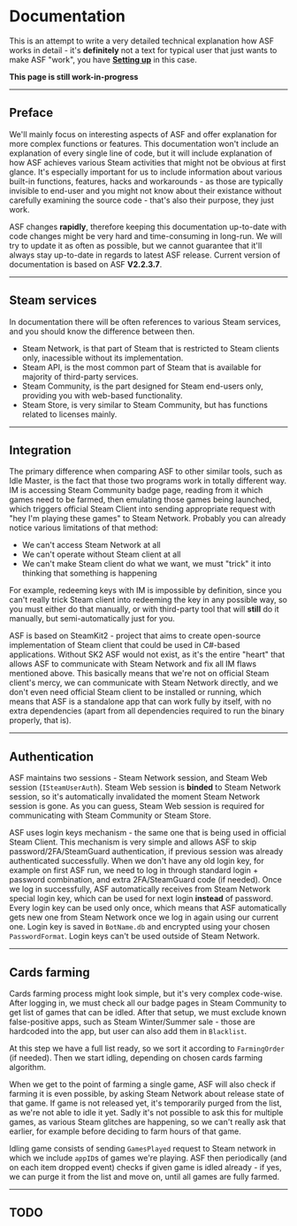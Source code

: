 # Documentation

This is an attempt to write a very detailed technical explanation how ASF works in detail - it's **definitely** not a text for typical user that just wants to make ASF "work", you have **[Setting up](https://github.com/JustArchi/ArchiSteamFarm/wiki/Setting-up)** in this case.

**This page is still work-in-progress**

---

## Preface

We'll mainly focus on interesting aspects of ASF and offer explanation for more complex functions or features. This documentation won't include an explanation of every single line of code, but it will include explanation of how ASF achieves various Steam activities that might not be obvious at first glance. It's especially important for us to include information about various built-in functions, features, hacks and workarounds - as those are typically invisible to end-user and you might not know about their existance without carefully examining the source code - that's also their purpose, they just work.

ASF changes **rapidly**, therefore keeping this documentation up-to-date with code changes might be very hard and time-consuming in long-run. We will try to update it as often as possible, but we cannot guarantee that it'll always stay up-to-date in regards to latest ASF release. Current version of documentation is based on ASF **V2.2.3.7**.

---

## Steam services

In documentation there will be often references to various Steam services, and you should know the difference between then.

- Steam Network, is that part of Steam that is restricted to Steam clients only, inacessible without its implementation.
- Steam API, is the most common part of Steam that is available for majority of third-party services.
- Steam Community, is the part designed for Steam end-users only, providing you with web-based functionality.
- Steam Store, is very similar to Steam Community, but has functions related to licenses mainly.

---

## Integration

The primary difference when comparing ASF to other similar tools, such as Idle Master, is the fact that those two programs work in totally different way. IM is accessing Steam Community badge page, reading from it which games need to be farmed, then emulating those games being launched, which triggers official Steam Client into sending appropriate request with "hey I'm playing these games" to Steam Network. Probably you can already notice various limitations of that method:
- We can't access Steam Network at all
- We can't operate without Steam client at all
- We can't make Steam client do what we want, we must "trick" it into thinking that something is happening

For example, redeeming keys with IM is impossible by definition, since you can't really trick Steam client into redeeming the key in any possible way, so you must either do that manually, or with third-party tool that will **still** do it manually, but semi-automatically just for you.

ASF is based on SteamKit2 - project that aims to create open-source implementation of Steam client that could be used in C#-based applications. Without SK2 ASF would not exist, as it's the entire "heart" that allows ASF to communicate with Steam Network and fix all IM flaws mentioned above. This basically means that we're not on official Steam client's mercy, we can communicate with Steam Network directly, and we don't even need official Steam client to be installed or running, which means that ASF is a standalone app that can work fully by itself, with no extra dependencies (apart from all dependencies required to run the binary properly, that is).

---

## Authentication

ASF maintains two sessions - Steam Network session, and Steam Web session (`ISteamUserAuth`). Steam Web session is **binded** to Steam Network session, so it's automatically invalidated the moment Steam Network session is gone. As you can guess, Steam Web session is required for communicating with Steam Community or Steam Store.

ASF uses login keys mechanism - the same one that is being used in official Steam Client. This mechanism is very simple and allows ASF to skip password/2FA/SteamGuard authentication, if previous session was already authenticated successfully. When we don't have any old login key, for example on first ASF run, we need to log in through standard login + password combination, and extra 2FA/SteamGuard code (if needed). Once we log in successfully, ASF automatically receives from Steam Network special login key, which can be used for next login **instead** of password. Every login key can be used only once, which means that ASF automatically gets new one from Steam Network once we log in again using our current one. Login key is saved in `BotName.db` and encrypted using your chosen `PasswordFormat`. Login keys can't be used outside of Steam Network.

---

## Cards farming

Cards farming process might look simple, but it's very complex code-wise. After logging in, we must check all our badge pages in Steam Community to get list of games that can be idled. After that setup, we must exclude known false-positive apps, such as Steam Winter/Summer sale - those are hardcoded into the app, but user can also add them in `Blacklist`.

At this step we have a full list ready, so we sort it according to `FarmingOrder` (if needed). Then we start idling, depending on chosen cards farming algorithm.

When we get to the point of farming a single game, ASF will also check if farming it is even possible, by asking Steam Network about release state of that game. If game is not released yet, it's temporarily purged from the list, as we're not able to idle it yet. Sadly it's not possible to ask this for multiple games, as various Steam glitches are happening, so we can't really ask that earlier, for example before deciding to farm hours of that game.

Idling game consists of sending `GamesPlayed` request to Steam network in which we include `appID`s of games we're playing. ASF then periodically (and on each item dropped event) checks if given game is idled already - if yes, we can purge it from the list and move on, until all games are fully farmed.

---

## TODO